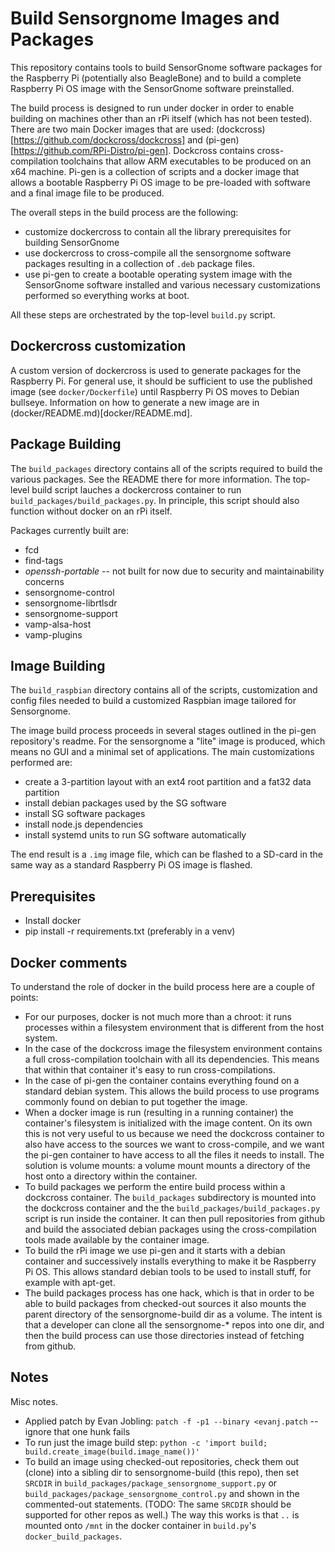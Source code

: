 # Build Sensorgnome Images and Packages

This repository contains tools to build SensorGnome software packages for the Raspberry Pi
(potentially also BeagleBone) and to build a complete Raspberry Pi OS image with the
SensorGnome software preinstalled.

The build process is designed to run under docker in order to enable building on machines
other than an rPi itself (which has not been tested). There are two main Docker images that are used:
(dockcross)[https://github.com/dockcross/dockcross] and (pi-gen)[https://github.com/RPi-Distro/pi-gen].
Dockcross contains cross-compilation toolchains that allow ARM executables to be produced on an x64
machine. Pi-gen is a collection of scripts and a docker image that allows a bootable Raspberry
Pi OS image to be pre-loaded with software and a final image file to be produced.

The overall steps in the build process are the following:
- customize dockercross to contain all the library prerequisites for building SensorGnome
- use dockercross to cross-compile all the sensorgnome software packages resulting in a collection of `.deb` package files.
- use pi-gen to create a bootable operating system image with the SensorGnome software installed
  and various necessary customizations performed so everything works at boot.

All these steps are orchestrated by the top-level `build.py` script.

## Dockercross customization

A custom version of dockercross is used to generate packages for the Raspberry Pi.
For general use, it should be sufficient to use the published image (see `docker/Dockerfile`)
until Raspberry Pi OS moves to Debian bullseye.
Information on how to generate a new image are in (docker/README.md)[docker/README.md].

## Package Building

The `build_packages` directory contains all of the scripts required to build the various packages.
See the README there for more information.
The top-level build script lauches a dockercross container to run `build_packages/build_packages.py`.
In principle, this script should also function without docker on an rPi itself.

Packages currently built are:

- fcd
- find-tags
- _openssh-portable_ -- not built for now due to security and maintainability concerns
- sensorgnome-control
- sensorgnome-librtlsdr
- sensorgnome-support
- vamp-alsa-host
- vamp-plugins

## Image Building

The `build_raspbian` directory contains all of the scripts, customization and config files needed to
build a customized Raspbian image tailored for Sensorgnome.

The image build process proceeds in several stages outlined in the pi-gen repository's readme.
For the sensorgnome a "lite" image is produced, which means no GUI and a minimal set of applications.
The main customizations performed are:
- create a 3-partition layout with an ext4 root partition and a fat32 data partition
- install debian packages used by the SG software
- install SG software packages
- install node.js dependencies
- install systemd units to run SG software automatically

The end result is a `.img` image file, which can be flashed to a SD-card in the same way as a
standard Raspberry Pi OS image is flashed.

## Prerequisites

- Install docker
- pip install -r requirements.txt (preferably in a venv)

## Docker comments

To understand the role of docker in the build process here are a couple of points:
- For our purposes, docker is not much more than a chroot: it runs processes within a filesystem
  environment that is different from the host system.
- In the case of the dockcross image the filesystem environment contains a full cross-compilation
  toolchain with all its dependencies. This means that within that container it's easy to 
  run cross-compilations.
- In the case of pi-gen the container contains everything found on a standard debian system.
  This allows the build process to use programs commonly found on debian to put together the image.
- When a docker image is run (resulting in a running container) the container's filesystem
  is initialized with the image content. On its own this is not very useful to us because we
  need the dockcross container to also have access to the sources we want to cross-compile, and we
  want the pi-gen container to have access to all the files it needs to install. The solution is
  volume mounts: a volume mount mounts a directory of the host onto a directory within the container. 
- To build packages we perform the entire build process within a dockcross container.
  The `build_packages` subdirectory is mounted into the dockcross container and the
  the `build_packages/build_packages.py` script is run inside the container. It can then pull
  repositories from github and build the associated debian packages using the cross-compilation
  tools made available by the container image.
- To build the rPi image we use pi-gen and it starts with a debian container and successively
  installs everything to make it be Raspberry Pi OS. This allows standard debian tools to be used
  to install stuff, for example with apt-get.
- The build packages process has one hack, which is that in order to be able to build packages from
  checked-out sources it also mounts the parent directory of the sensorgnome-build dir as a volume.
  The intent is that a developer can clone all the sensorgnome-* repos into one dir, and then the
  build process can use those directories instead of fetching from github.

## Notes

Misc notes.

- Applied patch by Evan Jobling: `patch -f -p1 --binary <evanj.patch` -- ignore that one hunk fails
- To run just the image build step:
  `python -c 'import build; build.create_image(build.image_name())'`
- To build an image using checked-out repositories, check them out (clone) into a sibling dir
  to sensorgnome-build (this repo), then set `SRCDIR` in
  `build_packages/package_sensorgnome_support.py` or
  `build_packages/package_sensorgnome_control.py` and shown in the commented-out statements.
  (TODO: The same `SRCDIR` should be supported for other repos as well.)
  The way this works is that `..` is mounted onto `/mnt` in the docker container
  in `build.py`'s `docker_build_packages`.
